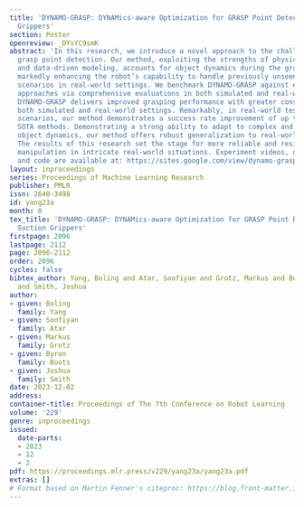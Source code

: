 ```yaml
---
title: 'DYNAMO-GRASP: DYNAMics-aware Optimization for GRASP Point Detection in Suction
  Grippers'
section: Poster
openreview: _DYsYC9smK
abstract: 'In this research, we introduce a novel approach to the challenge of suction
  grasp point detection. Our method, exploiting the strengths of physics-based simulation
  and data-driven modeling, accounts for object dynamics during the grasping process,
  markedly enhancing the robot’s capability to handle previously unseen objects and
  scenarios in real-world settings. We benchmark DYNAMO-GRASP against established
  approaches via comprehensive evaluations in both simulated and real-world environments.
  DYNAMO-GRASP delivers improved grasping performance with greater consistency in
  both simulated and real-world settings. Remarkably, in real-world tests with challenging
  scenarios, our method demonstrates a success rate improvement of up to $48%$ over
  SOTA methods. Demonstrating a strong ability to adapt to complex and unexpected
  object dynamics, our method offers robust generalization to real-world challenges.
  The results of this research set the stage for more reliable and resilient robotic
  manipulation in intricate real-world situations. Experiment videos, dataset, model,
  and code are available at: https://sites.google.com/view/dynamo-grasp.'
layout: inproceedings
series: Proceedings of Machine Learning Research
publisher: PMLR
issn: 2640-3498
id: yang23a
month: 0
tex_title: 'DYNAMO-GRASP: DYNAMics-aware Optimization for GRASP Point Detection in
  Suction Grippers'
firstpage: 2096
lastpage: 2112
page: 2096-2112
order: 2096
cycles: false
bibtex_author: Yang, Boling and Atar, Soofiyan and Grotz, Markus and Boots, Byron
  and Smith, Joshua
author:
- given: Boling
  family: Yang
- given: Soofiyan
  family: Atar
- given: Markus
  family: Grotz
- given: Byron
  family: Boots
- given: Joshua
  family: Smith
date: 2023-12-02
address:
container-title: Proceedings of The 7th Conference on Robot Learning
volume: '229'
genre: inproceedings
issued:
  date-parts:
  - 2023
  - 12
  - 2
pdf: https://proceedings.mlr.press/v229/yang23a/yang23a.pdf
extras: []
# Format based on Martin Fenner's citeproc: https://blog.front-matter.io/posts/citeproc-yaml-for-bibliographies/
---
```

